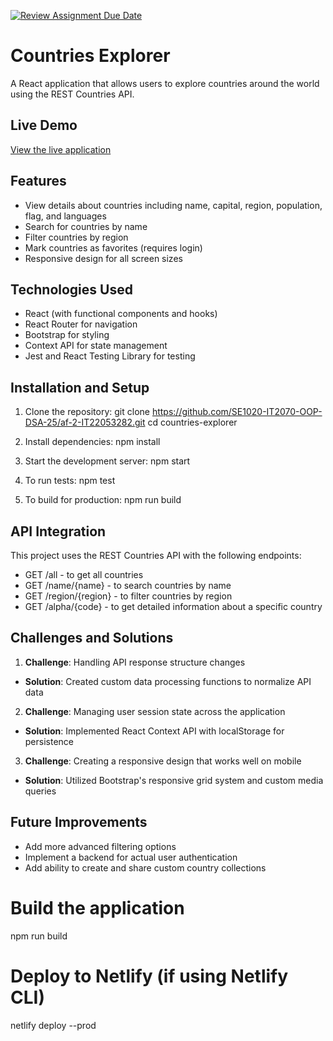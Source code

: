 [![Review Assignment Due Date](https://classroom.github.com/assets/deadline-readme-button-22041afd0340ce965d47ae6ef1cefeee28c7c493a6346c4f15d667ab976d596c.svg)](https://classroom.github.com/a/mNaxAqQD)

# Countries Explorer

A React application that allows users to explore countries around the world using the REST Countries API.

## Live Demo
[View the live application](https://your-deployment-url.netlify.app)

## Features
- View details about countries including name, capital, region, population, flag, and languages
- Search for countries by name
- Filter countries by region
- Mark countries as favorites (requires login)
- Responsive design for all screen sizes

## Technologies Used
- React (with functional components and hooks)
- React Router for navigation
- Bootstrap for styling
- Context API for state management
- Jest and React Testing Library for testing

## Installation and Setup
1. Clone the repository:
git clone https://github.com/SE1020-IT2070-OOP-DSA-25/af-2-IT22053282.git
cd countries-explorer

2. Install dependencies:
npm install

3. Start the development server:
npm start

4. To run tests:
npm test

5. To build for production:
npm run build


## API Integration
This project uses the REST Countries API with the following endpoints:
- GET /all - to get all countries
- GET /name/{name} - to search countries by name
- GET /region/{region} - to filter countries by region
- GET /alpha/{code} - to get detailed information about a specific country

## Challenges and Solutions
1. **Challenge**: Handling API response structure changes
- **Solution**: Created custom data processing functions to normalize API data

2. **Challenge**: Managing user session state across the application
- **Solution**: Implemented React Context API with localStorage for persistence

3. **Challenge**: Creating a responsive design that works well on mobile
- **Solution**: Utilized Bootstrap's responsive grid system and custom media queries

## Future Improvements
- Add more advanced filtering options
- Implement a backend for actual user authentication
- Add ability to create and share custom country collections

# Build the application
npm run build

# Deploy to Netlify (if using Netlify CLI)
netlify deploy --prod

